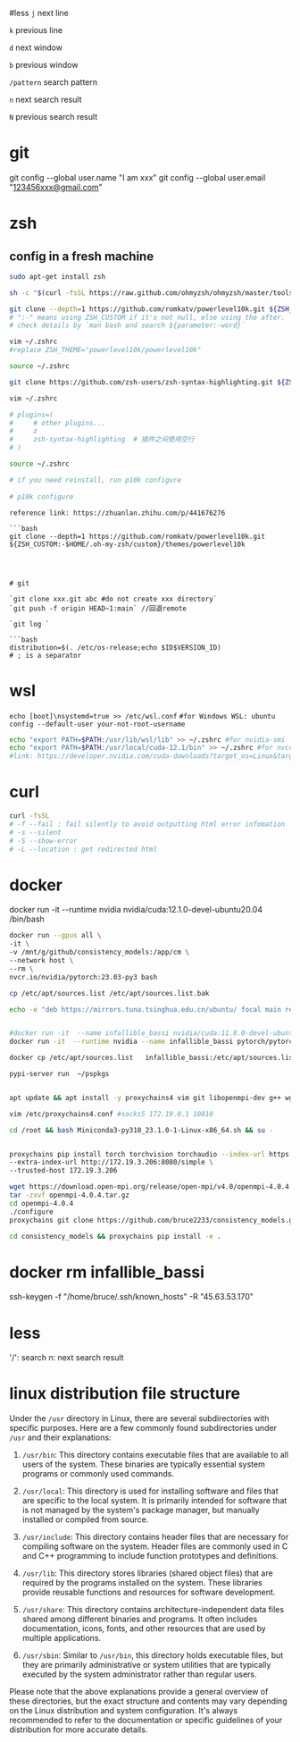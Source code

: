 #less 
`j` next line

`k` previous line

`d` next window

`b` previous window

`/pattern` search pattern

`n` next search result

`N` previous search result

# git

git config --global user.name "I am xxx"
git config --global user.email "123456xxx@gmail.com"

# zsh

## config in a fresh machine
```bash
sudo apt-get install zsh

sh -c "$(curl -fsSL https://raw.github.com/ohmyzsh/ohmyzsh/master/tools/install.sh)"

git clone --depth=1 https://github.com/romkatv/powerlevel10k.git ${ZSH_CUSTOM:-$HOME/.oh-my-zsh/custom}/themes/powerlevel10k
# ":-" means using ZSH_CUSTOM if it's not null, else using the after.
# check details by `man bash and search ${parameter:-word}`

vim ~/.zshrc
#replace ZSH_THEME="powerlevel10k/powerlevel10k"

source ~/.zshrc

git clone https://github.com/zsh-users/zsh-syntax-highlighting.git ${ZSH_CUSTOM:-~/.oh-my-zsh/custom}/plugins/zsh-syntax-highlighting 

vim ~/.zshrc

# plugins=(
#     # other plugins...
#     z
#     zsh-syntax-highlighting  # 插件之间使用空行
# )

source ~/.zshrc

# if you need reinstall, run p10k configure
    
# p10k configure
```
```
reference link: https://zhuanlan.zhihu.com/p/441676276

```bash 
git clone --depth=1 https://github.com/romkatv/powerlevel10k.git ${ZSH_CUSTOM:-$HOME/.oh-my-zsh/custom}/themes/powerlevel10k




# git

`git clone xxx.git abc #do not create xxx directory`
`git push -f origin HEAD~1:main` //回退remote 

`git log `

```bash
distribution=$(. /etc/os-release;echo $ID$VERSION_ID)
# ; is a separator

```


# wsl
`echo [boot]\nsystemd=true >> /etc/wsl.conf`
`#for Windows WSL: ubuntu config --default-user your-not-root-username`

```bash
echo "export PATH=$PATH:/usr/lib/wsl/lib" >> ~/.zshrc #for nvidia-smi
echo "export PATH=$PATH:/usr/local/cuda-12.1/bin" >> ~/.zshrc #for nvcc
#link: https://developer.nvidia.com/cuda-downloads?target_os=Linux&target_arch=x86_64&Distribution=WSL-Ubuntu&target_version=2.0&target_type=deb_local
```


# curl
```bash
curl -fsSL
# -f --fail : fail silently to avoid outputting html error infomation
# -s --silent
# -S --show-error
# -L --location : get redirected html
```
# docker 
docker run -it --runtime nvidia nvidia/cuda:12.1.0-devel-ubuntu20.04 /bin/bash
```bash
docker run --gpus all \
-it \
-v /mnt/g/github/consistency_models:/app/cm \
--network host \
--rm \
nvcr.io/nvidia/pytorch:23.03-py3 bash

cp /etc/apt/sources.list /etc/apt/sources.list.bak

echo -e "deb https://mirrors.tuna.tsinghua.edu.cn/ubuntu/ focal main restricted universe multiverse\ndeb https://mirrors.tuna.tsinghua.edu.cn/ubuntu/ focal-updates main restricted universe multiverse\ndeb https://mirrors.tuna.tsinghua.edu.cn/ubuntu/ focal-backports main restricted universe multiverse\ndeb http://security.ubuntu.com/ubuntu/ focal-security main restricted universe multiverse" > /etc/apt/sources.list


#docker run -it  --name infallible_bassi nvidia/cuda:11.8.0-devel-ubuntu20.04 /bin/bash 
docker run -it  --runtime nvidia --name infallible_bassi pytorch/pytorch:2.0.0-cuda11.7-cudnn8-devel  /bin/bash

docker cp /etc/apt/sources.list   infallible_bassi:/etc/apt/sources.list && docker cp download/Miniconda3-py310_23.1.0-1-Linux-x86_64.sh infallible_bassi:/root/

pypi-server run  ~/pspkgs


apt update && apt install -y proxychains4 vim git libopenmpi-dev g++ wget

vim /etc/proxychains4.conf #socks5 172.19.0.1 10810

cd /root && bash Miniconda3-py310_23.1.0-1-Linux-x86_64.sh && su -


proxychains pip install torch torchvision torchaudio --index-url https://download.pytorch.org/whl/cu118 \
--extra-index-url http://172.19.3.206:8080/simple \
--trusted-host 172.19.3.206

wget https://download.open-mpi.org/release/open-mpi/v4.0/openmpi-4.0.4.tar.gz
tar -zxvf openmpi-4.0.4.tar.gz
cd openmpi-4.0.4
./configure
proxychains git clone https://github.com/bruce2233/consistency_models.git

cd consistency_models && proxychains pip install -e .
```

# docker rm infallible_bassi
ssh-keygen -f "/home/bruce/.ssh/known_hosts" -R "45.63.53.170"

# less
'/': search
n: next search result 

# linux distribution file structure 
Under the `/usr` directory in Linux, there are several subdirectories with specific purposes. Here are a few commonly found subdirectories under `/usr` and their explanations:

1. `/usr/bin`: This directory contains executable files that are available to all users of the system. These binaries are typically essential system programs or commonly used commands.

2. `/usr/local`: This directory is used for installing software and files that are specific to the local system. It is primarily intended for software that is not managed by the system's package manager, but manually installed or compiled from source.

3. `/usr/include`: This directory contains header files that are necessary for compiling software on the system. Header files are commonly used in C and C++ programming to include function prototypes and definitions.

4. `/usr/lib`: This directory stores libraries (shared object files) that are required by the programs installed on the system. These libraries provide reusable functions and resources for software development.

5. `/usr/share`: This directory contains architecture-independent data files shared among different binaries and programs. It often includes documentation, icons, fonts, and other resources that are used by multiple applications.

6. `/usr/sbin`: Similar to `/usr/bin`, this directory holds executable files, but they are primarily administrative or system utilities that are typically executed by the system administrator rather than regular users.

Please note that the above explanations provide a general overview of these directories, but the exact structure and contents may vary depending on the Linux distribution and system configuration. It's always recommended to refer to the documentation or specific guidelines of your distribution for more accurate details.